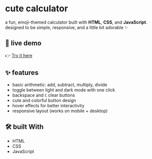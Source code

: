 #  cute calculator

a fun, emoji-themed calculator built with **HTML**, **CSS**, and **JavaScript**.  
designed to be simple, responsive, and a little bit adorable ✨

## 🚀 live demo

👉 [Try it here](https://bokanigumbo.github.io/Calculator-App/)

## ✨ features

- basic arithmetic: add, subtract, multiply, divide
- toggle between light and dark mode with one click
- backspace and `C` clear buttons
- cute and colorful button design
- hover effects for better interactivity
- responsive layout (works on mobile + desktop)

## 🛠 built With

- HTML  
- CSS  
- JavaScript
